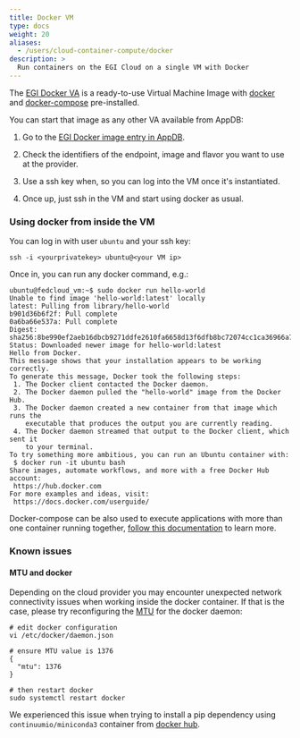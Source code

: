 ```yaml
---
title: Docker VM
type: docs
weight: 20
aliases:
  - /users/cloud-container-compute/docker
description: >
  Run containers on the EGI Cloud on a single VM with Docker
---
```


The
[EGI Docker VA](https://appdb.egi.eu/store/vappliance/egi.docker.ubuntu.16.04)
is a ready-to-use Virtual Machine Image with [docker](https://www.docker.com/)
and [docker-compose](https://docs.docker.com/compose/) pre-installed.

You can start that image as any other VA available from AppDB:

1. Go to the
   [EGI Docker image entry in AppDB](https://appdb.egi.eu/store/vappliance/egi.docker.ubuntu.16.04).

1. Check the identifiers of the endpoint, image and flavor you want to use at
   the provider.

1. Use a ssh key when, so you can log into the VM once it\'s instantiated.

1. Once up, just ssh in the VM and start using docker as usual.

### Using docker from inside the VM

You can log in with user `ubuntu` and your ssh key:

```shell
ssh -i <yourprivatekey> ubuntu@<your VM ip>
```

Once in, you can run any docker command, e.g.:

```shell
ubuntu@fedcloud_vm:~$ sudo docker run hello-world
Unable to find image 'hello-world:latest' locally
latest: Pulling from library/hello-world
b901d36b6f2f: Pull complete
0a6ba66e537a: Pull complete
Digest: sha256:8be990ef2aeb16dbcb9271ddfe2610fa6658d13f6dfb8bc72074cc1ca36966a7
Status: Downloaded newer image for hello-world:latest
Hello from Docker.
This message shows that your installation appears to be working correctly.
To generate this message, Docker took the following steps:
 1. The Docker client contacted the Docker daemon.
 2. The Docker daemon pulled the "hello-world" image from the Docker Hub.
 3. The Docker daemon created a new container from that image which runs the
    executable that produces the output you are currently reading.
 4. The Docker daemon streamed that output to the Docker client, which sent it
    to your terminal.
To try something more ambitious, you can run an Ubuntu container with:
 $ docker run -it ubuntu bash
Share images, automate workflows, and more with a free Docker Hub account:
 https://hub.docker.com
For more examples and ideas, visit:
 https://docs.docker.com/userguide/
```

Docker-compose can be also used to execute applications with more than one
container running together,
[follow this documentation](https://docs.docker.com/compose/) to learn more.

### Known issues

#### MTU and docker

Depending on the cloud provider you may encounter unexpected network
connectivity issues when working inside the docker container. If that is
the case, please try reconfiguring the
[MTU](https://en.wikipedia.org/wiki/Maximum_transmission_unit)
for the docker daemon:

```shell
# edit docker configuration
vi /etc/docker/daemon.json

# ensure MTU value is 1376
{
  "mtu": 1376
}

# then restart docker
sudo systemctl restart docker

```
We experienced this issue when trying to install a pip dependency using
`continuumio/miniconda3` container from
[docker hub](https://hub.docker.com/r/continuumio/miniconda3).

